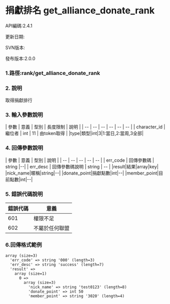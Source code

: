 # 捐獻排名 get_alliance_donate_rank





API編碼:2.4.1





更新日期:

> 

SVN版本:

> 

發布版本:2.0.0
### 1.路徑:rank/get_alliance_donate_rank

### 2. 說明

取得捐獻排行
### 3. 輸入參數說明


| 參數 | 意義 | 型別 | 長度限制 | 說明 |
| -- | -- | -- | -- | -- | -- |
| character_id | 繼位者 | int | 11 | 由token取得 |
|type|類型|int|3|1:當日,2:當周,3全部|

### 4. 回傳參數說明
| 參數 | 意義 | 型別 | 說明 |
| -- | -- | -- | -- | -- |
| err_code | 回傳參數碼 | string |--|
| err_desc | 回傳參數碼說明 | string | -- |
|result|結果|array|key|
|nick_name|暱稱|string|--|
|donate_point|捐獻點數|int|--|
|member_point|目前點數|int|--|


### 5. 錯誤代碼說明
|錯誤代碼|意義|
|--|--|
|601|權限不足|
|602|不屬於任何聯盟|

### 6.回傳格式範例

```
array (size=3)
  'err_code' => string '000' (length=3)
  'err_desc' => string 'success' (length=7)
  'result' => 
    array (size=1)
      0 => 
        array (size=3)
          'nick_name' => string 'test0123' (length=8)
          'donate_point' => int 50
          'member_point' => string '3020' (length=4)

```





